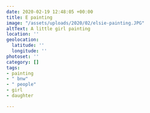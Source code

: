 ```yaml
---
date: 2020-02-19 12:48:05 +00:00
title: E painting
image: "/assets/uploads/2020/02/elsie-painting.JPG"
altText: A little girl painting
location: ''
geolocation:
  latitude: ''
  longitude: ''
photoset: ''
category: []
tags:
- painting
- " bnw"
- " people"
- girl
- daughter

---
```

